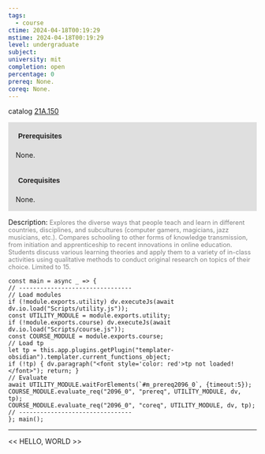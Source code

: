```yaml
---
tags:
  - course
ctime: 2024-04-18T00:19:29
mstime: 2024-04-18T00:19:29
level: undergraduate
subject: 
university: mit
completion: open
percentage: 0
prereq: None.
coreq: None.
---
```


catalog [21A.150](http://student.mit.edu/catalog/m21Aa.html#21A.150)

<span style="display: block; padding: 15px; background-color: rgb(100, 100, 100, 0.2);"><font id="m_prereq2096_0" style="display: block; font-family: Arial, sans-serif; font-weight: bold; padding: 5px">Prerequisites</font><br><span id="prereq2096_0">None.</span></span>
<span style="display: block; padding: 15px; background-color: rgb(100, 100, 100, 0.2);"><font id="m_coreq2096_0" style="display: block; font-family: Arial, sans-serif; font-weight: bold; padding: 5px">Corequisites</font><br><span id="coreq2096_0">None.</span></span>

<font style="">Description:</font>
<font style="color: grey; font-size: 0.8rem;">Explores the diverse ways that people teach and learn in different countries, disciplines, and subcultures (computer gamers, magicians, jazz musicians, etc.). Compares schooling to other forms of knowledge transmission, from initiation and apprenticeship to recent innovations in online education. Students discuss various learning theories and apply them to a variety of in-class activities using qualitative methods to conduct original research on topics of their choice. Limited to 15.</font>

```dataviewjs
const main = async _ => {
// --------------------------------
// Load modules
if (!module.exports.utility) dv.executeJs(await dv.io.load("Scripts/utility.js"));
const UTILITY_MODULE = module.exports.utility;
if (!module.exports.course) dv.executeJs(await dv.io.load("Scripts/course.js"));
const COURSE_MODULE = module.exports.course;
// Load tp
let tp = this.app.plugins.getPlugin("templater-obsidian").templater.current_functions_object;
if (!tp) { dv.paragraph("<font style='color: red'>tp not loaded!</font>"); return; }
// Evaluate
await UTILITY_MODULE.waitForElements(`#m_prereq2096_0`, {timeout:5});
COURSE_MODULE.evaluate_req("2096_0", "prereq", UTILITY_MODULE, dv, tp);
COURSE_MODULE.evaluate_req("2096_0", "coreq", UTILITY_MODULE, dv, tp);
// --------------------------------
}; main();
```

---

<< HELLO, WORLD >>
